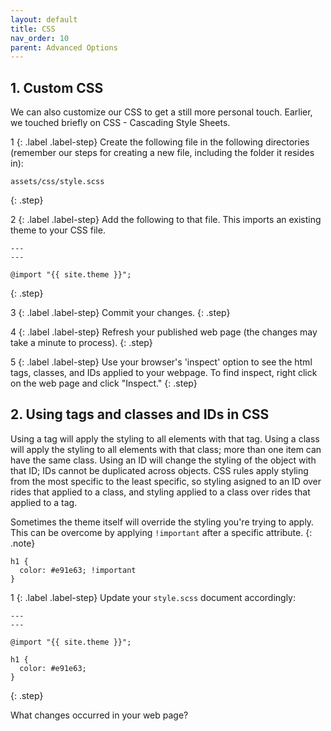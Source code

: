 ```yaml
---
layout: default
title: CSS
nav_order: 10
parent: Advanced Options
---
```


## 1. Custom CSS

We can also customize our CSS to get a still more personal touch. Earlier, we touched briefly on CSS - Cascading Style Sheets.

1
{: .label .label-step}
Create the following file in the following directories (remember our steps for creating a new file, including the folder it resides in):
```
assets/css/style.scss
```
{: .step}

2
{: .label .label-step}
Add the following to that file. This imports an existing theme to your CSS file.
```
---
---

@import "{{ site.theme }}";
```
{: .step}

3
{: .label .label-step}
Commit your changes. 
{: .step}

4
{: .label .label-step}
Refresh your published web page (the changes may take a minute to process).
{: .step}

5
{: .label .label-step}
Use your browser's 'inspect' option to see the html tags, classes, and IDs applied to your webpage. To find inspect, right click on the web page and click "Inspect."
{: .step}

## 2. Using tags and classes and IDs in CSS

Using a tag will apply the styling to all elements with that tag. Using a class will apply the styling to all elements with that class; more than one item can have the same class. Using an ID will change the styling of the object with that ID; IDs cannot be duplicated across objects. CSS rules apply styling from the most specific to the least specific, so styling asigned to an ID over rides that applied to a class, and styling applied to a class over rides that applied to a tag. 

Sometimes the theme itself will override the styling you're trying to apply. This can be overcome by applying `!important` after a specific attribute.
{: .note}

```
h1 {
  color: #e91e63; !important
}
```

1
{: .label .label-step}
Update your `style.scss` document accordingly:
```
---
---

@import "{{ site.theme }}";

h1 {
  color: #e91e63;
}
```
{: .step}

What changes occurred in your web page?
